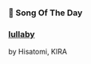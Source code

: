### 🎵 Song Of The Day

### [lullaby](https://open.spotify.com/track/2ldYoT5OjEXmDwyF5W5yu4)

by Hisatomi, KIRA
